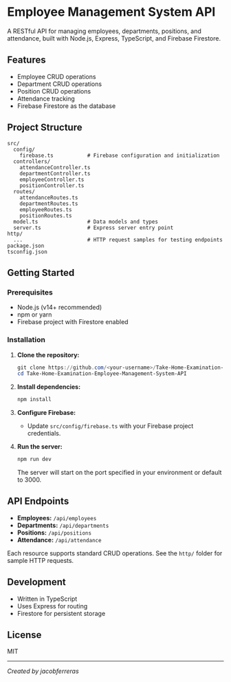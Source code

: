 # Employee Management System API

A RESTful API for managing employees, departments, positions, and attendance, built with Node.js, Express, TypeScript, and Firebase Firestore.

## Features

- Employee CRUD operations
- Department CRUD operations
- Position CRUD operations
- Attendance tracking
- Firebase Firestore as the database

## Project Structure

```
src/
  config/
    firebase.ts           # Firebase configuration and initialization
  controllers/
    attendanceController.ts
    departmentController.ts
    employeeController.ts
    positionController.ts
  routes/
    attendanceRoutes.ts
    departmentRoutes.ts
    employeeRoutes.ts
    positionRoutes.ts
  model.ts                # Data models and types
  server.ts               # Express server entry point
http/
  ...                     # HTTP request samples for testing endpoints
package.json
tsconfig.json
```

## Getting Started

### Prerequisites

- Node.js (v14+ recommended)
- npm or yarn
- Firebase project with Firestore enabled

### Installation

1. **Clone the repository:**
   ```powershell
   git clone https://github.com/<your-username>/Take-Home-Examination-Employee-Management-System-API.git
   cd Take-Home-Examination-Employee-Management-System-API
   ```

2. **Install dependencies:**
   ```powershell
   npm install
   ```

3. **Configure Firebase:**
   - Update `src/config/firebase.ts` with your Firebase project credentials.

4. **Run the server:**
   ```powershell
   npm run dev
   ```
   The server will start on the port specified in your environment or default to 3000.

## API Endpoints

- **Employees:** `/api/employees`
- **Departments:** `/api/departments`
- **Positions:** `/api/positions`
- **Attendance:** `/api/attendance`

Each resource supports standard CRUD operations. See the `http/` folder for sample HTTP requests.

## Development

- Written in TypeScript
- Uses Express for routing
- Firestore for persistent storage

## License

MIT

---

*Created by jacobferreras*
